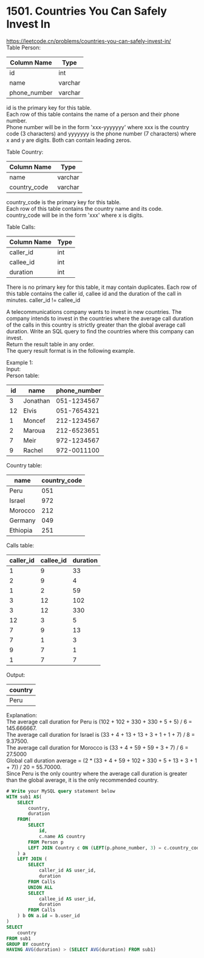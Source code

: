 # 1501. Countries You Can Safely Invest In
https://leetcode.cn/problems/countries-you-can-safely-invest-in/  
Table Person:

| Column Name    | Type    |
|----------------|---------|
| id             | int     |
| name           | varchar |
| phone_number   | varchar |

id is the primary key for this table.   
Each row of this table contains the name of a person and their phone number.   
Phone number will be in the form 'xxx-yyyyyyy' where xxx is the country code (3 characters) and yyyyyyy is the phone number (7 characters) where x and y are digits. Both can contain leading zeros.   
 
Table Country:

| Column Name    | Type    |
|----------------|---------|
| name           | varchar |
| country_code   | varchar |

country_code is the primary key for this table.   
Each row of this table contains the country name and its code. country_code will be in the form 'xxx' where x is digits.   
 
Table Calls:

| Column Name | Type |
|----------------|---------|
| caller_id   | int  |
| callee_id   | int  |
| duration    | int  |

There is no primary key for this table, it may contain duplicates.
Each row of this table contains the caller id, callee id and the duration of the call in minutes. caller_id != callee_id
 
A telecommunications company wants to invest in new countries. The company intends to invest in the countries where the average call duration of the calls in this country is strictly greater than the global average call duration.
Write an SQL query to find the countries where this company can invest.   
Return the result table in any order.   
The query result format is in the following example.   
 
Example 1:    
Input:    
Person table:  

| id | name     | phone_number |
|----------------|---------|---------|
| 3  | Jonathan | 051-1234567  |
| 12 | Elvis    | 051-7654321  |
| 1  | Moncef   | 212-1234567  |
| 2  | Maroua   | 212-6523651  |
| 7  | Meir     | 972-1234567  |
| 9  | Rachel   | 972-0011100  |

Country table:

| name     | country_code |
|----------------|---------|
| Peru     | 051          |
| Israel   | 972          |
| Morocco  | 212          |
| Germany  | 049          |
| Ethiopia | 251          |

Calls table:

| caller_id | callee_id | duration |
|----------------|---------|---------|
| 1         | 9         | 33       |
| 2         | 9         | 4        |
| 1         | 2         | 59       |
| 3         | 12        | 102      |
| 3         | 12        | 330      |
| 12        | 3         | 5        |
| 7         | 9         | 13       |
| 7         | 1         | 3        |
| 9         | 7         | 1        |
| 1         | 7         | 7        |

Output: 

| country  |
|----------------|
| Peru     |

Explanation:    
The average call duration for Peru is (102 + 102 + 330 + 330 + 5 + 5) / 6 = 145.666667.  
The average call duration for Israel is (33 + 4 + 13 + 13 + 3 + 1 + 1 + 7) / 8 = 9.37500.  
The average call duration for Morocco is (33 + 4 + 59 + 59 + 3 + 7) / 6 = 27.5000    
Global call duration average = (2 * (33 + 4 + 59 + 102 + 330 + 5 + 13 + 3 + 1 + 7)) / 20 = 55.70000.  
Since Peru is the only country where the average call duration is greater than the global average, it is the only recommended country.   
``` sql
# Write your MySQL query statement below
WITH sub1 AS(
    SELECT
        country,
        duration
    FROM(
        SELECT
            id,
            c.name AS country
        FROM Person p
        LEFT JOIN Country c ON (LEFT(p.phone_number, 3) = c.country_code)
    ) a
    LEFT JOIN (
        SELECT
            caller_id AS user_id,
            duration
        FROM Calls
        UNION ALL
        SELECT
            callee_id AS user_id,
            duration
        FROM Calls
    ) b ON a.id = b.user_id   
)
SELECT
    country
FROM sub1
GROUP BY country
HAVING AVG(duration) > (SELECT AVG(duration) FROM sub1)
```
